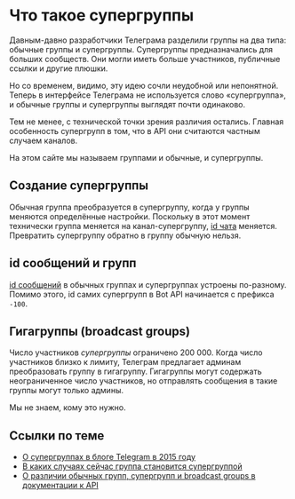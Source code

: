 # Что такое супергруппы

Давным-давно разработчики Телеграма разделили группы на два типа: обычные группы и супергруппы. Супергруппы 
предназначались для больших сообществ. Они могли иметь больше участников, публичные ссылки и другие плюшки.

Но со временем, видимо, эту идею сочли неудобной или непонятной. Теперь в интерфейсе Телеграма
не используется слово «супергруппа», и обычные группы и супергруппы выглядят почти одинаково. 

Тем не менее, с технической точки зрения различия остались. Главная особенность супергрупп в том, что в API они
считаются частным случаем каналов.

На этом сайте мы называем группами и обычные, и супергруппы.

## Создание супергруппы

Обычная группа преобразуется в супергруппу, когда у группы меняются определённые настройки. Поскольку в этот момент
технически группа меняется на канал-супергруппу, [id чата](../chats/id) меняется. Превратить супергруппу обратно
в группу обычную нельзя.

## id сообщений и групп

[id сообщений](../messages/id) в обычных группах и супергруппах устроены по-разному.
Помимо этого, id самих супергрупп в Bot API начинается с префикса `-100`.

## Гигагруппы (broadcast groups)

Число участников _супергруппы_ ограничено 200 000. Когда число участников близко к лимиту, Телеграм предлагает
админам преобразовать группу в гигагруппу. Гигагруппы могут содержать неограниченное число участников, но отправлять
сообщения в такие группы могут только админы.

Мы не знаем, кому это нужно.

## Ссылки по теме

- [О супергруппах в блоге Telegram в 2015 году](https://telegram.org/blog/supergroups#supergroups)
- [В каких случаях сейчас группа становится супергруппой](https://t.me/tginfo/1917)
- [О различии обычных групп, супергрупп и broadcast groups в документации к API](https://core.telegram.org/api/channel)